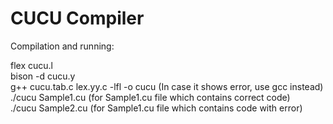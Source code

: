 # CUCU Compiler

Compilation and running:  

flex cucu.l  
bison -d cucu.y  
g++ cucu.tab.c lex.yy.c -lfl -o cucu (In case it shows error, use gcc instead)  
./cucu Sample1.cu (for Sample1.cu file which contains correct code)  
./cucu Sample2.cu (for Sample1.cu file which contains code with error)  
